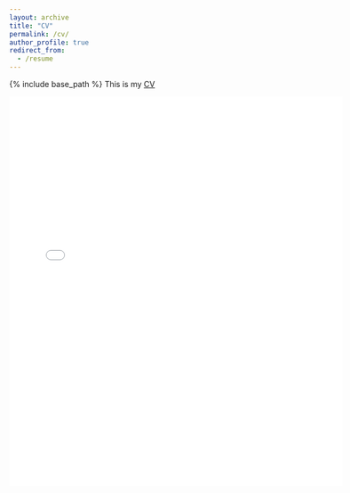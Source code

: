 ```yaml
---
layout: archive
title: "CV"
permalink: /cv/
author_profile: true
redirect_from:
  - /resume
---
```


{% include base_path %}
This is my [CV](../files/cv.pdf) 

<embed src="{{ site.baseurl }}/files/cv.pdf" width="600" height="700" type='application/pdf'>